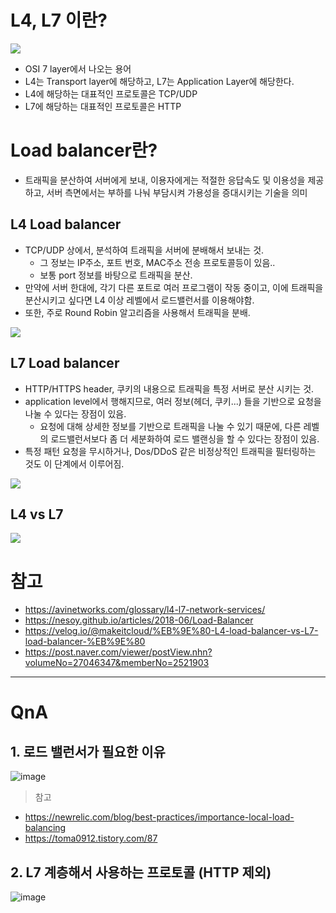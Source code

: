 # L4, L7 이란?
![](https://avinetworks.com/wp-content/uploads/2018/10/l4-l7-network-services.png)
- OSI 7 layer에서 나오는 용어
- L4는 Transport layer에 해당하고, L7는 Application Layer에 해당한다.
- L4에 해당하는 대표적인 프로토콜은 TCP/UDP
- L7에 해당하는 대표적인 프로토콜은 HTTP

# Load balancer란?
- 트래픽을 분산하여 서버에게 보내, 이용자에게는 적절한 응답속도 및 이용성을 제공하고, 서버 측면에서는 부하를 나눠 부담시켜 가용성을 증대시키는 기술을 의미

## L4 Load balancer
- TCP/UDP 상에서, 분석하여 트래픽을 서버에 분배해서 보내는 것.
    - 그 정보는 IP주소, 포트 번호, MAC주소 전송 프로토콜등이 있음..
    - 보통 port 정보를 바탕으로 트래픽을 분산.
- 만약에 서버 한대에, 각기 다른 포트로 여러 프로그램이 작동 중이고, 이에 트래픽을 분산시키고 싶다면 L4 이상 레벨에서 로드밸런서를 이용해야함.
- 또한, 주로 Round Robin 알고리즘을 사용해서 트래픽을 분배.

![](https://post-phinf.pstatic.net/MjAxOTEyMTBfNCAg/MDAxNTc1OTU1MzY3OTM2.nG91HOEOh6Sc1AuUgbN3O4pcnEI-rh24UKSrrrjkrcsg.VcG18MidW4az7Oh0RQfRPLDBHNRyGayE1BsQxDImL3Ig.JPEG/L4-%EB%A1%9C%EB%93%9C%EB%B0%B8%EB%9F%B0%EC%8B%B1.jpg?type=w1200)

## L7 Load balancer
- HTTP/HTTPS header, 쿠키의 내용으로 트래픽을 특정 서버로 분산 시키는 것.
- application level에서 행해지므로, 여러 정보(헤더, 쿠키...) 들을 기반으로 요청을 나눌 수 있다는 장점이 있음.
    - 요청에 대해 상세한 정보를 기반으로 트래픽을 나눌 수 있기 때문에, 다른 레벨의 로드밸런서보다 좀 더 세분화하여 로드 밸랜싱을 할 수 있다는 장점이 있음.
- 특정 패턴 요청을 무시하거나, Dos/DDoS 같은 비정상적인 트래픽을 필터링하는 것도 이 단계에서 이루어짐.

![](https://post-phinf.pstatic.net/MjAxOTEyMTBfMjA1/MDAxNTc1OTU1MzgxODY5.odnG4CRES0e5bH7sOKyWRP1c8uO_XC4VX9A3HPeI1JQg.lNL2eJYbMz6NX1e5YFzfHDMQHn4YrdOJR2VYHmq5e1Ig.JPEG/L7-%EB%A1%9C%EB%93%9C%EB%B0%B8%EB%9F%B0%EC%8B%B1.jpg?type=w1200)

## L4 vs L7
![](https://media.vlpt.us/images/makeitcloud/post/76db786e-1e41-4d91-aff7-9d3a5f6cde42/image.png)

# 참고
- https://avinetworks.com/glossary/l4-l7-network-services/
- https://nesoy.github.io/articles/2018-06/Load-Balancer
- https://velog.io/@makeitcloud/%EB%9E%80-L4-load-balancer-vs-L7-load-balancer-%EB%9E%80
- https://post.naver.com/viewer/postView.nhn?volumeNo=27046347&memberNo=2521903

---

# QnA

## 1. 로드 밸런서가 필요한 이유
![image](https://user-images.githubusercontent.com/22140570/121183397-fd00ad00-c89e-11eb-9c00-b8173aa65607.png)

> 참고
- https://newrelic.com/blog/best-practices/importance-local-load-balancing
- https://toma0912.tistory.com/87

## 2. L7 계층해서 사용하는 프로토콜 (HTTP 제외)
![image](https://user-images.githubusercontent.com/22140570/121183492-17d32180-c89f-11eb-820d-8669a9124869.png)
